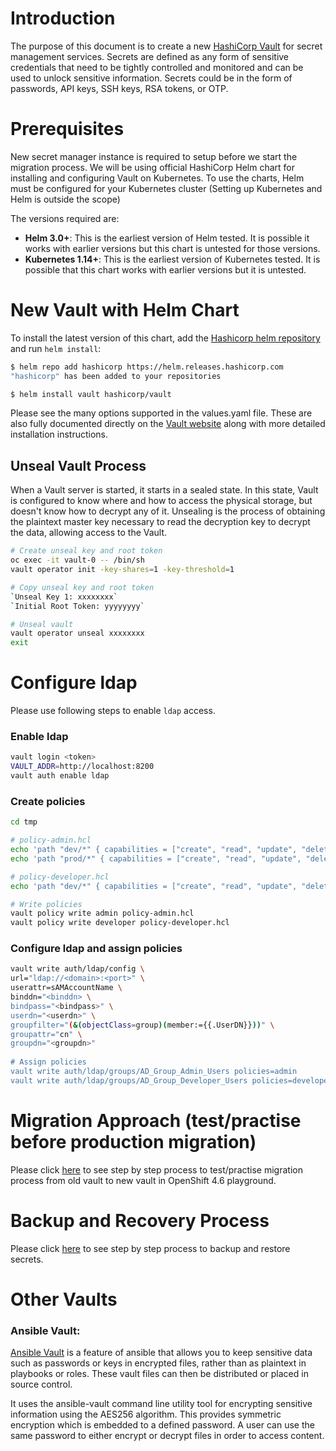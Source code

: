 
# Introduction
The purpose of this document is to create a new [HashiCorp Vault](https://www.hashicorp.com/) for secret management services. Secrets are defined as any form of sensitive credentials that need to be tightly controlled and monitored and can be used to unlock sensitive information. Secrets could be in the form of passwords, API keys, SSH keys, RSA tokens, or OTP.

# Prerequisites
New secret manager instance is required to setup before we start the migration process. We will be using official HashiCorp Helm chart for installing and configuring Vault on Kubernetes. To use the charts, Helm must be configured for your Kubernetes cluster (Setting up Kubernetes and Helm is outside the scope)

The versions required are:

 - **Helm 3.0+**: This is the earliest version of Helm tested. It is possible it works with earlier versions but this chart is untested for those versions.
 - **Kubernetes 1.14+**: This is the earliest version of Kubernetes tested. It is possible that this chart works with earlier versions but it is untested.

# New Vault with Helm Chart
To install the latest version of this chart, add the [Hashicorp helm repository](https://github.com/daljitdokal/vault-helm) and run `helm install`:
```bash
$ helm repo add hashicorp https://helm.releases.hashicorp.com
"hashicorp" has been added to your repositories

$ helm install vault hashicorp/vault
```
Please see the many options supported in the values.yaml file. These are also fully documented directly on the [Vault website](https://www.vaultproject.io/docs/platform/k8s/helm) along with more detailed installation instructions.

## Unseal Vault Process
When a Vault server is started, it starts in a sealed state. In this state, Vault is configured to know where and how to access the physical storage, but doesn't know how to decrypt any of it.
Unsealing is the process of obtaining the plaintext master key necessary to read the decryption key to decrypt the data, allowing access to the Vault.

```bash
# Create unseal key and root token
oc exec -it vault-0 -- /bin/sh
vault operator init -key-shares=1 -key-threshold=1

# Copy unseal key and root token
`Unseal Key 1: xxxxxxxx`
`Initial Root Token: yyyyyyyy`

# Unseal vault
vault operator unseal xxxxxxxx
exit
```

# Configure ldap
Please use following steps to enable `ldap` access.

### Enable ldap
```bash
vault login <token>
VAULT_ADDR=http://localhost:8200
vault auth enable ldap
```

### Create policies
```bash
cd tmp

# policy-admin.hcl
echo 'path "dev/*" { capabilities = ["create", "read", "update", "delete", "list"] }' > policy-admin.hcl
echo 'path "prod/*" { capabilities = ["create", "read", "update", "delete", "list"] }' >> policy-admin.hcl

# policy-developer.hcl
echo 'path "dev/*" { capabilities = ["create", "read", "update", "delete", "list"] }' > policy-developer.hcl

# Write policies
vault policy write admin policy-admin.hcl
vault policy write developer policy-developer.hcl
```

### Configure ldap and assign policies
```bash
vault write auth/ldap/config \
url="ldap://<domain>:<port>" \
userattr=sAMAccountName \
binddn="<binddn> \
bindpass="<bindpass>" \
userdn="<userdn>" \
groupfilter="(&(objectClass=group)(member:={{.UserDN}}))" \
groupattr="cn" \
groupdn="<groupdn>"
	
# Assign policies
vault write auth/ldap/groups/AD_Group_Admin_Users policies=admin	
vault write auth/ldap/groups/AD_Group_Developer_Users policies=developer	
```

# Migration Approach (test/practise before production migration)
Please click [here](https://github.com/daljitdokal/hashicorp-vault/blob/main/migration-approach.md) to see step by step process to test/practise migration process from old vault to new vault in OpenShift 4.6 playground. 

# Backup and Recovery Process
Please click [here](https://github.com/daljitdokal/hashicorp-vault/blob/main/backup-and-recovery-process.md) to see step by step process to backup and restore secrets. 

# Other Vaults
### Ansible Vault:
[Ansible Vault](https://docs.ansible.com/ansible/2.8/user_guide/vault.html#:~:text=Ansible%20Vault%20is%20a%20feature,or%20placed%20in%20source%20control.) is a feature of ansible that allows you to keep sensitive data such as passwords or keys in encrypted files, rather than as plaintext in playbooks or roles. These vault files can then be distributed or placed in source control. 

It uses the ansible-vault command line utility tool for encrypting sensitive information using the AES256 algorithm. This provides symmetric encryption which is embedded to a defined password. A user can use the same password to either encrypt or decrypt files in order to access content.
